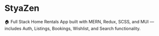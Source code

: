 # StyaZen
🏠 Full Stack Home Rentals App built with MERN, Redux, SCSS, and MUI — includes Auth, Listings, Bookings, Wishlist, and Search functionality.
